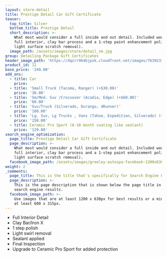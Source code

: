 ```yaml
---
layout: store-detail
title: Prestige Detail Car Gift Certificate
teaser:
  top_title: Silver
  bottom_title: Prestige Detail
  short_description: >-
    What most would consider a full inside and out detail. Included would be a
    full interior, clay bar process and a 1-step paint enhancement polish (20%
    light surface scratch removal).
  image_path: /assets/images/store/detail_sm.jpg
group: Detailing Package Gift Certificates
header_image_path: 'https://dqzrr9k4bjpzk.cloudfront.net/images/7639233/342225154.jpg'
product_id: 12
base_price: '249.00'
add_ons:
  - title: Car
    price:
  - title: 'Small Truck (Tacoma, Ranger) (+$30.00)'
    price: '30.00'
  - title: 'Sm/Med. Suv /Crossover (Acadia, Edge) (+$60.00)'
    price: '60.00'
  - title: 'Suv/Truck (Silverado, Durango, 4Runner)'
    price: '100.00'
  - title: 'Lg. Suv, Lg Trucks , Vans (Tahoe, Expedition​, Silverado) (+$90.00)'
    price: '150.00'
  - title: Ceramic Pro Sport (8-10 month coating like sealant)
    price: '129.00'
search_engine_optimization:
  page_title: Prestige Detail Car Gift Certificate
  page_description: >-
    What most would consider a full inside and out detail. Included would be a
    full interior, clay bar process and a 1-step paint enhancement polish (20%
    light surface scratch removal).
  facebook_image_path: /assets/images/greeley-autospa-facebook-1200x630.png
weight: 2
_comments:
  page_title: This is the title that's specifically for Search Engine Optimization.
  page_description: >-
    This is the page description that is shown below the page title in the
    search engine results.
  facebook_image_path: >-
    Use images that are at least 1200 x 630px for best results or a minimum of
    at least 600 x 315px.
---
```


* Full Interior Detail
* Clay Bar/Iron X
* 1 step polish
* Light swirl removal
* Sealant applied
* Final Inspection
* Upgrade to Ceramic Pro Sport for added protection